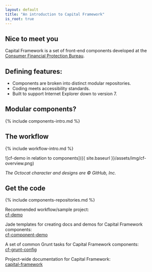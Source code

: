 ```yaml
---
layout: default
title: "An introduction to Capital Framework"
is_root: true
---
```



## Nice to meet you

Capital Framework is a set of front-end components developed at the
[Consumer Financial Protection Bureau](http://cfpb.github.io/).


## Defining features:

- Components are broken into distinct modular repositories.
- Coding meets accessibility standards.
- Built to support Internet Explorer down to version 7.


## Modular components?

{% include components-intro.md %}


## The workflow

{% include workflow-intro.md %}

![cf-demo in relation to components]({{ site.baseurl }}/assets/img/cf-overview.png)

_The Octocat character and designs are © GitHub, Inc._


## Get the code

{% include components-repositories.md %}

Recommended workflow/sample project:  
[cf-demo](https://github.com/cfpb/cf-demo)

Jade templates for creating docs and demos for Capital Framework components:  
[cf-component-demo](https://github.com/cfpb/cf-component-demo)

A set of common Grunt tasks for Capital Framework components:  
[cf-grunt-config](https://github.com/cfpb/cf-grunt-config)

Project-wide documentation for Capital Framework:  
[capital-framework](https://github.com/cfpb/capital-framework)
